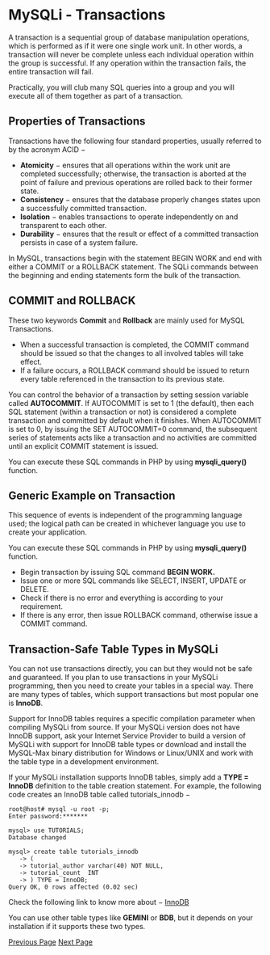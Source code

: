 # MySQLi - Transactions
A transaction is a sequential group of database manipulation operations, which is performed as if it were one single work unit. In other words, a transaction will never be complete unless each individual operation within the group is successful. If any operation within the transaction fails, the entire transaction will fail.

Practically, you will club many SQL queries into a group and you will execute all of them together as part of a transaction.

## Properties of Transactions
Transactions have the following four standard properties, usually referred to by the acronym ACID −

   * **Atomicity** − ensures that all operations within the work unit are completed successfully; otherwise, the transaction is aborted at the point of failure and previous operations are rolled back to their former state.
   * **Consistency** − ensures that the database properly changes states upon a successfully committed transaction.
   * **Isolation** − enables transactions to operate independently on and transparent to each other.
   * **Durability** − ensures that the result or effect of a committed transaction persists in case of a system failure.

In MySQL, transactions begin with the statement BEGIN WORK and end with either a COMMIT or a ROLLBACK statement. The SQLi commands between the beginning and ending statements form the bulk of the transaction.

## COMMIT and ROLLBACK
These two keywords **Commit** and **Rollback** are mainly used for MySQL Transactions.

   * When a successful transaction is completed, the COMMIT command should be issued so that the changes to all involved tables will take effect.
   * If a failure occurs, a ROLLBACK command should be issued to return every table referenced in the transaction to its previous state.

You can control the behavior of a transaction by setting session variable called **AUTOCOMMIT**. If AUTOCOMMIT is set to 1 (the default), then each SQL statement (within a transaction or not) is considered a complete transaction and committed by default when it finishes. When AUTOCOMMIT is set to 0, by issuing the SET AUTOCOMMIT=0 command, the subsequent series of statements acts like a transaction and no activities are committed until an explicit COMMIT statement is issued.

You can execute these SQL commands in PHP by using **mysqli_query()** function.

## Generic Example on Transaction
This sequence of events is independent of the programming language used; the logical path can be created in whichever language you use to create your application.

You can execute these SQL commands in PHP by using **mysqli_query()** function.

   * Begin transaction by issuing SQL command **BEGIN WORK.**
   * Issue one or more SQL commands like SELECT, INSERT, UPDATE or DELETE.
   * Check if there is no error and everything is according to your requirement.
   * If there is any error, then issue ROLLBACK command, otherwise issue a COMMIT command.

## Transaction-Safe Table Types in MySQLi
You can not use transactions directly, you can but they would not be safe and guaranteed. If you plan to use transactions in your MySQLi programming, then you need to create your tables in a special way. There are many types of tables, which support transactions but most popular one is **InnoDB**.

Support for InnoDB tables requires a specific compilation parameter when compiling MySQLi from source. If your MySQLi version does not have InnoDB support, ask your Internet Service Provider to build a version of MySQLi with support for InnoDB table types or download and install the MySQL-Max binary distribution for Windows or Linux/UNIX and work with the table type in a development environment.

If your MySQLi installation supports InnoDB tables, simply add a **TYPE = InnoDB** definition to the table creation statement. For example, the following code creates an InnoDB table called tutorials_innodb −

```
root@host# mysql -u root -p;
Enter password:*******

mysql> use TUTORIALS;
Database changed

mysql> create table tutorials_innodb
   -> (
   -> tutorial_author varchar(40) NOT NULL,
   -> tutorial_count  INT
   -> ) TYPE = InnoDB;
Query OK, 0 rows affected (0.02 sec)
```
Check the following link to know more about − [InnoDB](https://dev.mysql.com/doc/refman/5.7/en/innodb-parameters.html) 

You can use other table types like **GEMINI** or **BDB**, but it depends on your installation if it supports these two types.


[Previous Page](../mysqli/mysqli_regexps.md) [Next Page](../mysqli/mysqli_alter_command.md) 
